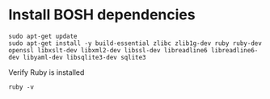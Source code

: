# Install BOSH dependencies

```exec
sudo apt-get update
sudo apt-get install -y build-essential zlibc zlib1g-dev ruby ruby-dev openssl libxslt-dev libxml2-dev libssl-dev libreadline6 libreadline6-dev libyaml-dev libsqlite3-dev sqlite3
```

Verify Ruby is installed

```exec
ruby -v
```

